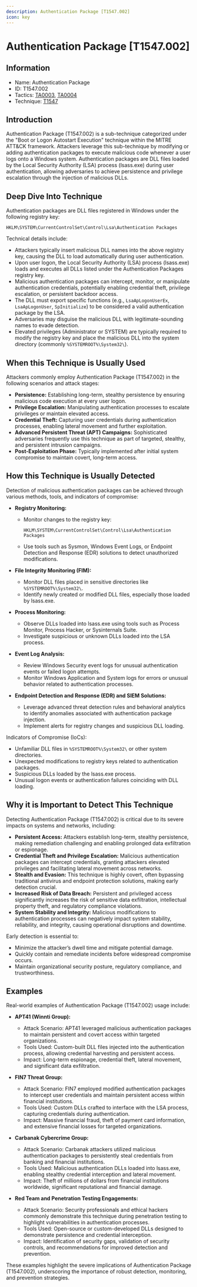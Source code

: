 ```yaml
---
description: Authentication Package [T1547.002]
icon: key
---
```


# Authentication Package [T1547.002]

## Information

- Name: Authentication Package
- ID: T1547.002
- Tactics: [TA0003](../TA0003/TA0003.md), [TA0004](../TA0004/TA0004.md)
- Technique: [T1547](./T1547.md)

## Introduction

Authentication Package (T1547.002) is a sub-technique categorized under the "Boot or Logon Autostart Execution" technique within the MITRE ATT&CK framework. Attackers leverage this sub-technique by modifying or adding authentication packages to execute malicious code whenever a user logs onto a Windows system. Authentication packages are DLL files loaded by the Local Security Authority (LSA) process (lsass.exe) during user authentication, allowing adversaries to achieve persistence and privilege escalation through the injection of malicious DLLs.

## Deep Dive Into Technique

Authentication packages are DLL files registered in Windows under the following registry key:

```
HKLM\SYSTEM\CurrentControlSet\Control\Lsa\Authentication Packages
```

Technical details include:

- Attackers typically insert malicious DLL names into the above registry key, causing the DLL to load automatically during user authentication.
- Upon user logon, the Local Security Authority (LSA) process (lsass.exe) loads and executes all DLLs listed under the Authentication Packages registry key.
- Malicious authentication packages can intercept, monitor, or manipulate authentication credentials, potentially enabling credential theft, privilege escalation, or persistent backdoor access.
- The DLL must export specific functions (e.g., `LsaApLogonUserEx`, `LsaApLogonUser`, `SpInitialize`) to be considered a valid authentication package by the LSA.
- Adversaries may disguise the malicious DLL with legitimate-sounding names to evade detection.
- Elevated privileges (Administrator or SYSTEM) are typically required to modify the registry key and place the malicious DLL into the system directory (commonly `%SYSTEMROOT%\System32\`).

## When this Technique is Usually Used

Attackers commonly employ Authentication Package (T1547.002) in the following scenarios and attack stages:

- **Persistence:** Establishing long-term, stealthy persistence by ensuring malicious code execution at every user logon.
- **Privilege Escalation:** Manipulating authentication processes to escalate privileges or maintain elevated access.
- **Credential Theft:** Capturing user credentials during authentication processes, enabling lateral movement and further exploitation.
- **Advanced Persistent Threat (APT) Campaigns:** Sophisticated adversaries frequently use this technique as part of targeted, stealthy, and persistent intrusion campaigns.
- **Post-Exploitation Phase:** Typically implemented after initial system compromise to maintain covert, long-term access.

## How this Technique is Usually Detected

Detection of malicious authentication packages can be achieved through various methods, tools, and indicators of compromise:

- **Registry Monitoring:**

  - Monitor changes to the registry key:

    ```
    HKLM\SYSTEM\CurrentControlSet\Control\Lsa\Authentication Packages
    ```

  - Use tools such as Sysmon, Windows Event Logs, or Endpoint Detection and Response (EDR) solutions to detect unauthorized modifications.

- **File Integrity Monitoring (FIM):**

  - Monitor DLL files placed in sensitive directories like `%SYSTEMROOT%\System32\`.
  - Identify newly created or modified DLL files, especially those loaded by lsass.exe.

- **Process Monitoring:**

  - Observe DLLs loaded into lsass.exe using tools such as Process Monitor, Process Hacker, or Sysinternals Suite.
  - Investigate suspicious or unknown DLLs loaded into the LSA process.

- **Event Log Analysis:**

  - Review Windows Security event logs for unusual authentication events or failed logon attempts.
  - Monitor Windows Application and System logs for errors or unusual behavior related to authentication processes.

- **Endpoint Detection and Response (EDR) and SIEM Solutions:**
  - Leverage advanced threat detection rules and behavioral analytics to identify anomalies associated with authentication package injection.
  - Implement alerts for registry changes and suspicious DLL loading.

Indicators of Compromise (IoCs):

- Unfamiliar DLL files in `%SYSTEMROOT%\System32\` or other system directories.
- Unexpected modifications to registry keys related to authentication packages.
- Suspicious DLLs loaded by the lsass.exe process.
- Unusual logon events or authentication failures coinciding with DLL loading.

## Why it is Important to Detect This Technique

Detecting Authentication Package (T1547.002) is critical due to its severe impacts on systems and networks, including:

- **Persistent Access:** Attackers establish long-term, stealthy persistence, making remediation challenging and enabling prolonged data exfiltration or espionage.
- **Credential Theft and Privilege Escalation:** Malicious authentication packages can intercept credentials, granting attackers elevated privileges and facilitating lateral movement across networks.
- **Stealth and Evasion:** This technique is highly covert, often bypassing traditional antivirus and endpoint protection solutions, making early detection crucial.
- **Increased Risk of Data Breach:** Persistent and privileged access significantly increases the risk of sensitive data exfiltration, intellectual property theft, and regulatory compliance violations.
- **System Stability and Integrity:** Malicious modifications to authentication processes can negatively impact system stability, reliability, and integrity, causing operational disruptions and downtime.

Early detection is essential to:

- Minimize the attacker’s dwell time and mitigate potential damage.
- Quickly contain and remediate incidents before widespread compromise occurs.
- Maintain organizational security posture, regulatory compliance, and trustworthiness.

## Examples

Real-world examples of Authentication Package (T1547.002) usage include:

- **APT41 (Winnti Group):**

  - Attack Scenario: APT41 leveraged malicious authentication packages to maintain persistent and covert access within targeted organizations.
  - Tools Used: Custom-built DLL files injected into the authentication process, allowing credential harvesting and persistent access.
  - Impact: Long-term espionage, credential theft, lateral movement, and significant data exfiltration.

- **FIN7 Threat Group:**

  - Attack Scenario: FIN7 employed modified authentication packages to intercept user credentials and maintain persistent access within financial institutions.
  - Tools Used: Custom DLLs crafted to interface with the LSA process, capturing credentials during authentication.
  - Impact: Massive financial fraud, theft of payment card information, and extensive financial losses for targeted organizations.

- **Carbanak Cybercrime Group:**

  - Attack Scenario: Carbanak attackers utilized malicious authentication packages to persistently steal credentials from banking and financial institutions.
  - Tools Used: Malicious authentication DLLs loaded into lsass.exe, enabling stealthy credential interception and lateral movement.
  - Impact: Theft of millions of dollars from financial institutions worldwide, significant reputational and financial damage.

- **Red Team and Penetration Testing Engagements:**
  - Attack Scenario: Security professionals and ethical hackers commonly demonstrate this technique during penetration testing to highlight vulnerabilities in authentication processes.
  - Tools Used: Open-source or custom-developed DLLs designed to demonstrate persistence and credential interception.
  - Impact: Identification of security gaps, validation of security controls, and recommendations for improved detection and prevention.

These examples highlight the severe implications of Authentication Package (T1547.002), underscoring the importance of robust detection, monitoring, and prevention strategies.

